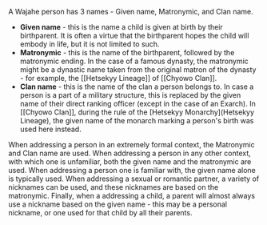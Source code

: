 A Wajahe person has 3 names - Given name, Matronymic, and Clan name.
- **Given name** - this is the name a child is given at birth by their birthparent. It is often a virtue that the birthparent hopes the child will embody in life, but it is not limited to such. 
- **Matronymic** - this is the name of the birthparent, followed by the matronymic ending. In the case of a famous dynasty, the matronymic might be a dynastic name taken from the original matron of the dynasty - for example, the [[Hetsekyy Lineage]] of [[Chyowo Clan]].
- **Clan name** - this is the name of the clan a person belongs to. In case a person is a part of a military structure, this is replaced by the given name of their direct ranking officer (except in the case of an Exarch). In [[Chyowo Clan]], during the rule of the [Hetsekyy Monarchy](Hetsekyy Lineage), the given name of the monarch marking a person's birth was used here instead.

When addressing a person in an extremely formal context, the Matronymic and Clan name are used. When addressing a person in any other context, with which one is unfamiliar, both the given name and the matronymic are used. When addressing a person one is familiar with, the given name alone is typically used. When addressing a sexual or romantic partner, a variety of nicknames can be used, and these nicknames are based on the matronymic. Finally, when a addressing a child, a parent will almost always use a nickname based on the given name - this may be a personal nickname, or one used for that child by all their parents.